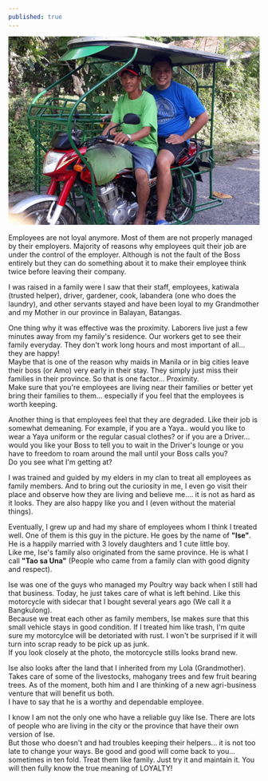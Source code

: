 ```yaml
---
published: true
---
```

![Employees Are Family](/images/Ise.jpg)

Employees are not loyal anymore. Most of them are not properly managed by their employers. Majority of reasons why employees quit their job are under the control of the employer. Although is not the fault of the Boss entirely but they can do something about it to make their employee think twice before leaving their company.   

I was raised in a family were I saw that their staff, employees, katiwala (trusted helper), driver, gardener, cook, labandera (one who does the laundry), and other servants stayed and have been loyal to my Grandmother and my Mother in our province in Balayan, Batangas.

One thing why it was effective was the proximity. Laborers live just a few minutes away from my family's residence. Our workers get to see their family everyday. They don't work long hours and most important of all... they are happy!   
Maybe that is one of the reason why maids in Manila or in big cities leave their boss (or Amo) very early in their stay. They simply just miss their families in their province.
So that is one factor... Proximity.   
Make sure that you're employees are living near their families or better yet bring their families to them... especially if you feel that the employees is worth keeping.

Another thing is that employees feel that they are degraded. Like their job is somewhat demeaning. For example, if you are a Yaya.. would you like to wear a Yaya uniform or the regular casual clothes?  or if you are a Driver... would you like your Boss to tell you to wait in the Driver's lounge or you have to freedom to roam around the mall until your Boss calls you?   
Do you see what I'm getting at?

I was trained and guided by my elders in my clan to treat all employees as family members. And to bring out the curiosity in me, I even go visit their place and observe how they are living and believe me.... it is not as hard as it looks. They are also happy like you and I (even without the material things).

Eventually, I grew up and had my share of employees whom I think I treated well. One of them is this guy in the picture. He goes by the name of **"Ise"**. He is a happily married with 3 lovely daughters and 1 cute little boy.   
Like me, Ise's family also originated from the same province. He is what I call **"Tao sa Una"** (People who came from a family clan with good dignity and respect).

Ise was one of the guys who managed my Poultry way back when I still had that business. Today, he just takes care of what is left behind. Like this motorcycle with sidecar that I bought several years ago (We call it a Bangkulong).   
Because we treat each other as family members, Ise makes sure that this small vehicle stays in good condition. If I treated him like trash, I'm quite sure my motorcylce will be detoriated with rust. I won't be surprised if it will turn into scrap ready to be pick up as junk.   
If you look closely at the photo, the motorcycle stills looks brand new.

Ise also looks after the land that I inherited from my Lola (Grandmother). Takes care of some of the livestocks, mahogany trees and few fruit bearing trees. As of the moment, both him and I are thinking of a new agri-business venture that will benefit us both.   
I have to say that he is a worthy and dependable employee.

I know I am not the only one who have a reliable guy like Ise. There are lots of people who are living in the city or the province that have their own version of Ise.   
But those who doesn't and had troubles keeping their helpers... it is not too late to change your ways. Be good and good will come back to you... sometimes in ten fold. 
Treat them like family. Just try it and maintain it. You will then fully know the true meaning of LOYALTY!





